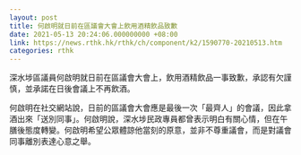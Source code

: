 ```yaml
---
layout: post
title: 何啟明就日前在區議會大會上飲用酒精飲品致歉
date: 2021-05-13 20:24:06.000000000 +08:00
link: https://news.rthk.hk/rthk/ch/component/k2/1590770-20210513.htm
categories: rthk
---
```


深水埗區議員何啟明就日前在區議會大會上，飲用酒精飲品一事致歉，承認有欠謹慎，並承諾在日後會議上不再飲酒。

何啟明在社交網站說，日前的區議會大會應是最後一次「最齊人」的會議，因此拿酒出來「送別同事」。何啟明說，深水埗民政專員都曾表示明白有關心情，但在午膳後態度轉變。何啟明希望公眾體諒他當刻的原意，並非不尊重議會，而是對議會同事離別表達心意之舉。
